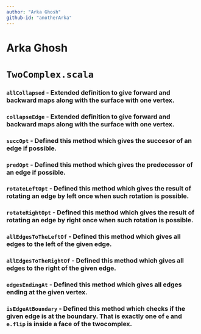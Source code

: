 ```yaml
---
author: "Arka Ghosh"
github-id: "anotherArka"
---
```

# Arka Ghosh

# `TwoComplex.scala`

### `allCollapsed` - Extended definition to give forward and backward maps along with the surface with one vertex.

### `collapseEdge` -  Extended definition to give forward and backward maps along with the surface with one vertex.

### `succOpt` - Defined this method which gives the succesor of an edge if possible.

### `predOpt` - Defined this method which gives the predecessor of an edge if possible.

### `rotateLeftOpt` - Defined this method which gives the result of rotating an edge by left once when such rotation is possible.

### `rotateRightOpt` - Defined this method which gives the result of rotating an edge by right once when such rotation is possible.

### `allEdgesToTheLeftOf` - Defined this method which gives all edges to the left of the given edge.

### `allEdgesToTheRightOf` - Defined this method which gives all edges to the right of the given edge.

### `edgesEndingAt` - Defined this method which gives all edges ending at the given vertex.

### `isEdgeAtBoundary` - Defined this method which checks if the given edge is at the boundary. That is exactly one of `e` and `e.flip` is inside a face of the twocomplex.

